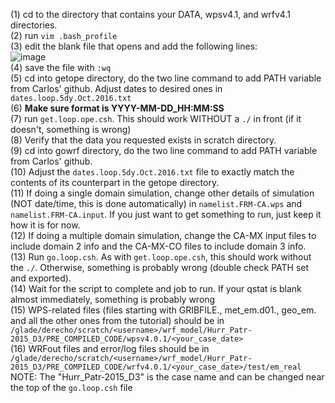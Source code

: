 (1) cd to the directory that contains your DATA, wpsv4.1, and wrfv4.1 directories.\
(2) run `vim .bash_profile`\
(3) edit the blank file that opens and add the following lines:\
![image](https://github.com/bhmoose/EAS5555/assets/143351355/f14eca26-6dad-4637-9d27-5e441e87df13)
\
(4) save the file with `:wq`\
(5) cd into getope directory, do the two line command to add PATH variable from Carlos' github. Adjust dates to desired ones in `dates.loop.5dy.Oct.2016.txt`\
(6) **Make sure format is YYYY-MM-DD_HH:MM:SS**\
(7) run `get.loop.ope.csh`. This should work WITHOUT a `./` in front (if it doesn't, something is wrong)\
(8) Verify that the data you requested exists in scratch directory.\
(9) cd into gowrf directory, do the two line command to add PATH variable from Carlos' github.\
(10) Adjust the `dates.loop.5dy.Oct.2016.txt` file to exactly match the contents of its counterpart in the getope directory.\
(11) If doing a single domain simulation, change other details of simulation (NOT date/time, this is done automatically) in `namelist.FRM-CA.wps` and   `namelist.FRM-CA.input`. If you just want to get something to run, just keep it how it is for now.\
(12) If doing a multiple domain simulation, change the CA-MX input files to include domain 2 info and the CA-MX-CO files to include domain 3 info.\
(13) Run `go.loop.csh`. As with `get.loop.ope.csh`, this should work without the `./`. Otherwise, something is probably wrong (double check PATH set and exported).\
(14) Wait for the script to complete and job to run. If your qstat is blank almost immediately, something is probably wrong\
(15) WPS-related files (files starting with GRIBFILE., met_em.d01., geo_em. and all the other ones from the tutorial) should be in `/glade/derecho/scratch/<username>/wrf_model/Hurr_Patr-2015_D3/PRE_COMPILED_CODE/wpsv4.0.1/<your_case_date>`\
(16) WRFout files and error/log files should be in `/glade/derecho/scratch/<username>/wrf_model/Hurr_Patr-2015_D3/PRE_COMPILED_CODE/wrfv4.0.1/<your_case_date>/test/em_real`\
NOTE: The "Hurr_Patr-2015_D3" is the case name and can be changed near the top of the `go.loop.csh` file
